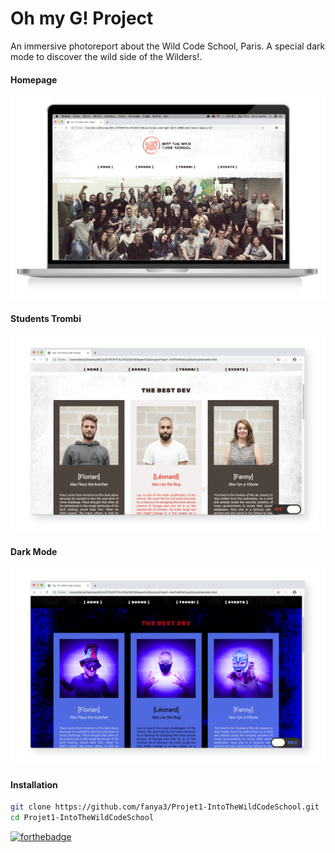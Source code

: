 # Oh my G! Project
An immersive photoreport about the Wild Code School, Paris. A special dark mode to discover the wild side of the Wilders!.

#### Homepage
![](./assets/pictures/intothewild-github-0.png "HomePage")

#### Students Trombi
![](./assets/pictures/intothewild-github-1.png "Trombi")

#### Dark Mode
![](./assets/pictures/intothewild-github-2.png "Trombi Dark Mode")



#### Installation

```bash
git clone https://github.com/fanya3/Projet1-IntoTheWildCodeSchool.git
cd Projet1-IntoTheWildCodeSchool
```


[![forthebadge](http://forthebadge.com/images/badges/built-with-love.svg)](http://forthebadge.com)
